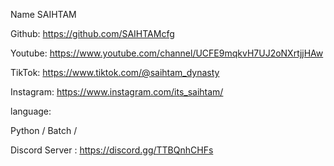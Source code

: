 Name SAIHTAM

Github: https://github.com/SAIHTAMcfg

Youtube: https://www.youtube.com/channel/UCFE9mqkvH7UJ2oNXrtjjHAw

TikTok: https://www.tiktok.com/@saihtam_dynasty

Instagram: https://www.instagram.com/its_saihtam/


language: 

Python /
Batch  /



Discord Server : https://discord.gg/TTBQnhCHFs
